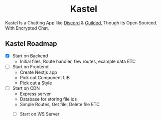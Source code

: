 <div>
<div align="center">
  <br />
  <p>
    <!-- <a href="https://kastelapp.org"><h1>Kastel</h1></a> -->
    <h1>Kastel</h1>
  </p>
</div>

Kastel Is a Chatting App like <a href="https://discord.com">Discord</a> & <a href="https://guilded.gg">Guilded</a>, Though its Open Sourced. With Encrypted Chat.

## Kastel Roadmap

- [x] Start on Backend
  - Initial files, Route handler, few routes, example data ETC
- [ ] Start on Frontend
  - Create Nextjs app
  - Pick out Component LIB
  - Pick out a Style
- [ ] Start on CDN
  - Express server
  - Database for storing file ids
  - Simple Routes, Get file, Delete file ETC
  - [ ] Start on WS Server
 


</div>
